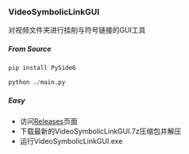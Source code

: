### VideoSymbolicLinkGUI

对视频文件夹进行挂削与符号链接的GUI工具

##### From Source

```python
pip install PySide6

python ./main.py
```

##### Easy

- 访问[Releases](https://github.com/LotusOvO/VideoSymbolicLinkGUI/releases)页面
- 下载最新的VideoSymbolicLinkGUI.7z压缩包并解压
- 运行VideoSymbolicLinkGUI.exe
